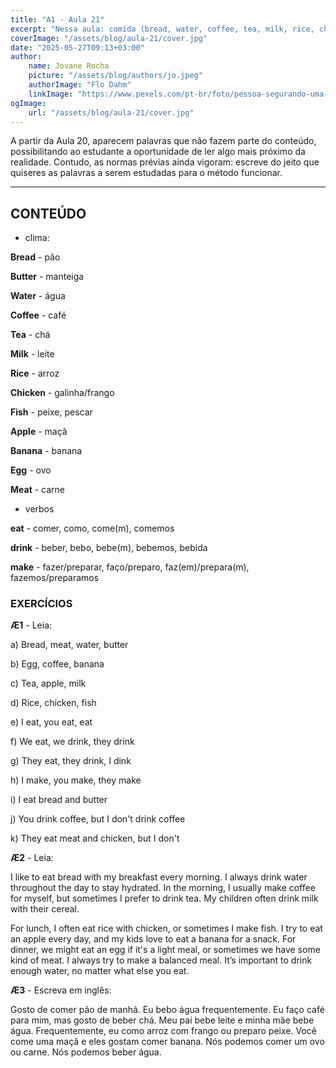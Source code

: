 ```yaml
---
title: "A1 - Aula 21"
excerpt: "Nessa aula: comida (bread, water, coffee, tea, milk, rice, chicken, fish, apple, banana, egg, meat), verbos (eat, drink, make)."
coverImage: "/assets/blog/aula-21/cover.jpg"
date: "2025-05-27T09:13+03:00"
author:
    name: Jovane Rocha
    picture: "/assets/blog/authors/jo.jpeg"
    authorImage: "Flo Dahm"
    linkImage: "https://www.pexels.com/pt-br/foto/pessoa-segurando-uma-colher-e-uma-tigela-redonda-de-ceramica-vermelha-com-bolos-1065030/"
ogImage:
    url: "/assets/blog/aula-21/cover.jpg"
---
```


A partir da Aula 20, aparecem palavras que não fazem parte do
conteúdo, possibilitando ao estudante a oportunidade de ler algo mais
próximo da realidade. Contudo, as normas prévias ainda vigoram: escreve
do jeito que quiseres as palavras a serem estudadas para o método
funcionar.

---

## CONTEÚDO

- clima:

**Bread** - pão

**Butter** - manteiga

**Water** - água

**Coffee** - café

**Tea** - chá

**Milk** - leite

**Rice** - arroz

**Chicken** - galinha/frango

**Fish** - peixe, pescar

**Apple** - maçã

**Banana** - banana

**Egg** - ovo

**Meat** - carne

- verbos

**eat** - comer, como, come(m), comemos

**drink** - beber, bebo, bebe(m), bebemos, bebida

**make** - fazer/preparar, faço/preparo, faz(em)/prepara(m),
fazemos/preparamos

### EXERCÍCIOS

**Æ1** - Leia:

a) Bread, meat, water, butter

b) Egg, coffee, banana

c) Tea, apple, milk

d) Rice, chicken, fish

e) I eat, you eat, eat

f) We eat, we drink, they drink

g) They eat, they drink, I dink

h) I make, you make, they make

i) I eat bread and butter

j) You drink coffee, but I don't drink coffee

k) They eat meat and chicken, but I don't

**Æ2** - Leia:

I like to eat bread with my breakfast every morning. I always drink water throughout the day to stay hydrated. In the morning, I usually make coffee for myself, but sometimes I prefer to drink tea. My children often drink milk with their cereal.

For lunch, I often eat rice with chicken, or sometimes I make fish. I try to eat an apple every day, and my kids love to eat a banana for a snack. For dinner, we might eat an egg if it's a light meal, or sometimes we have some kind of meat. I always try to make a balanced meal. It’s important to drink enough water, no matter what else you eat.

**Æ3** - Escreva em inglês:

Gosto de comer pão de manhã. Eu bebo água frequentemente. Eu faço café para mim, mas gosto de beber chá. Meu pai bebe leite e minha mãe bebe água. Frequentemente, eu como arroz com frango ou preparo peixe. Você come uma maçã e eles gostam comer banana. Nós podemos comer um ovo ou carne. Nós podemos beber água.
